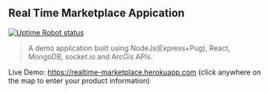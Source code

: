 ## Real Time Marketplace Appication

[![Uptime Robot status](https://img.shields.io/uptimerobot/status/m786038839-8633083364becd5883cd19b3)](https://stats.uptimerobot.com/8EO7lSj9Mp)

> A demo application built using NodeJs(Express+Pug), React, MongoDB, socket.io and ArcGis APIs.

Live Demo: https://realtime-marketplace.herokuapp.com (click anywhere on the map to enter your product information)